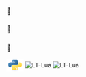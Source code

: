### 🐢

### 🐢

### 🐢

<div style="display: inline_block"><pt>
  <img align="center" alt="LT-Python" height="30" width="40" src="https://raw.githubusercontent.com/devicons/devicon/master/icons/python/python-original.svg">
  <img align="center" alt="LT-Lua" height="30" width="40" src="https://cdn.jsdelivr.net/gh/devicons/devicon/icons/lua/lua-original.svg">
  <img align="center" alt="LT-Lua" height="30" width="40" src="https://cdn.jsdelivr.net/gh/devicons/devicon/icons/c/c-original.svg">
</div>

##
